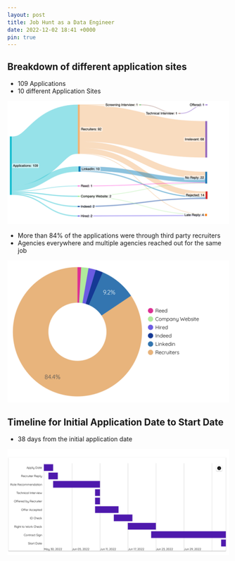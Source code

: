 ```yaml
---
layout: post
title: Job Hunt as a Data Engineer
date: 2022-12-02 18:41 +0000
pin: true
---
```

## Breakdown of different application sites
- 109 Applications
- 10 different Application Sites

![sankeymatic](/assets/img/sankeymatic.png)


 - More than 84% of the applications were through third party recruiters 
 - Agencies everywhere and multiple agencies reached out for the same job

![donut](/assets/img/donut.png)

## Timeline for Initial Application Date to Start Date
- 38 days from the initial application date

![gantt](/assets/img/gantt.png)